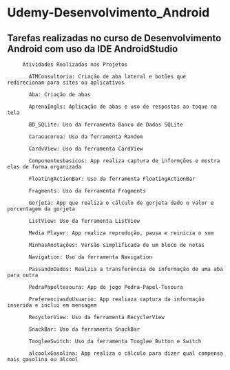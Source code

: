 # Udemy-Desenvolvimento_Android
## Tarefas realizadas no curso de Desenvolvimento Android com uso da IDE AndroidStudio

         Atividades Realizadas nos Projetos
         
<!--ts-->
           ATMConsultoria: Criação de aba lateral e botões que redirecionam para sites ou aplicativos
           
           Aba: Criação de abas 
           
           AprenaIngls: Aplicação de abas e uso de respostas ao toque na tela
           
           BD_SQLite: Uso da ferramenta Banco de Dados SQLite
           
           Caraoucoroa: Uso da ferramenta Random
           
           CardvView: Uso da ferramenta CardView
           
           Componentesbasicos: App realiza captura de informções e mostra elas de forma organizada
           
           FloatingActionBar: Uso da ferramenta FloatingActionBar
           
           Fragments: Uso da ferramenta Fragments
           
           Gorjeta: App que realiza o cálculo de gorjeta dado o valor e porcentagem da gorjeta
           
           ListView: Uso da ferramenta ListView
           
           Media Player: App realiza reprodução, pausa e reinicia o som
           
           MinhasAnotações: Versão simplificada de um bloco de notas
           
           Navigation: Uso da ferramenta Navigation
           
           PassandoDados: Realzia a transferência de informação de uma aba para outra
           
           PedraPapeltesoura: App do jogo Pedra-Papel-Tesoura
           
           PreferenciasdoUsuario: App realiaza captura da informação inserida e inclui em mensagem
           
           RecyclerView: Uso da ferramenta RecyclerView
           
           SnackBar: Uso da ferramenta SnackBar
           
           ToogleeSwitch: Uso da ferramenta Tooglee Button e Switch
           
           alcoolxGasolina: App realiza o cálculo para dizer qual compensa mais gasolina ou álcool 
     
<!--te-->
